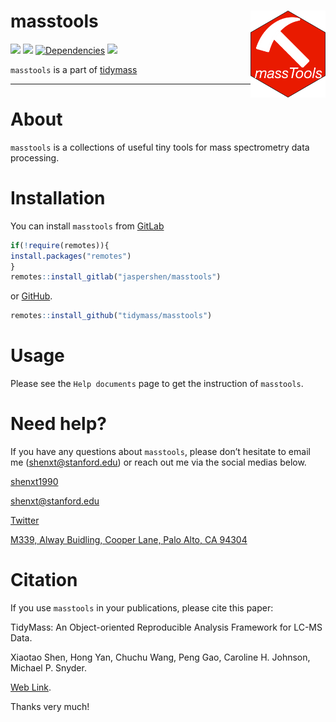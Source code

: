<!-- README.md is generated from README.Rmd. Please edit that file -->

# masstools <img src="man/figures/logo.png" align="right" alt="" width="120" />

[![](https://www.r-pkg.org/badges/version/masstools?color=green)](https://cran.r-project.org/package=masstools)
[![](https://img.shields.io/github/languages/code-size/tidymass/masstools.svg)](https://github.com/tidymass/masstools)
[![Dependencies](https://tinyverse.netlify.com/badge/masstools)](https://cran.r-project.org/package=masstools)
[![](https://img.shields.io/badge/lifecycle-experimental-orange.svg)](https://www.tidyverse.org/lifecycle/#experimental)

`masstools` is a part of [tidymass](https://www.tidymass.org/)

-------

# About

`masstools` is a collections of useful tiny tools for mass spectrometry data processing.

# Installation

You can install `masstools` from [GitLab](https://gitlab.com/jaspershen/masstools)

``` r
if(!require(remotes)){
install.packages("remotes")
}
remotes::install_gitlab("jaspershen/masstools")
```

or [GitHub](https://github.com/tidymass/masstools).

``` r
remotes::install_github("tidymass/masstools")
```


# Usage

Please see the `Help documents` page to get the instruction of `masstools`.

# Need help?

If you have any questions about `masstools`, please don’t hesitate to
email me (<shenxt@stanford.edu>) or reach out me via the social medias below.

<i class="fa fa-weixin"></i>
[shenxt1990](https://www.shenxt.info/files/wechat_QR.jpg)

<i class="fa fa-envelope"></i> <shenxt@stanford.edu>

<i class="fa fa-twitter"></i>
[Twitter](https://twitter.com/JasperShen1990)

<i class="fa fa-map-marker-alt"></i> [M339, Alway Buidling, Cooper Lane,
Palo Alto, CA
94304](https://www.google.com/maps/place/Alway+Building/@37.4322345,-122.1770883,17z/data=!3m1!4b1!4m5!3m4!1s0x808fa4d335c3be37:0x9057931f3b312c29!8m2!3d37.4322345!4d-122.1748996)

# Citation

If you use `masstools` in your publications, please cite this paper:

TidyMass: An Object-oriented Reproducible Analysis Framework for LC-MS Data.

Xiaotao Shen, Hong Yan, Chuchu Wang, Peng Gao, Caroline H. Johnson, Michael P. Snyder.

[Web Link](https://www.biorxiv.org/content/10.1101/2022.03.15.484499v1).

Thanks very much!
